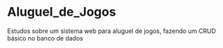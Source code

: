 # Aluguel_de_Jogos
Estudos sobre um sistema web para aluguel de jogos, fazendo um CRUD básico no banco de dados
